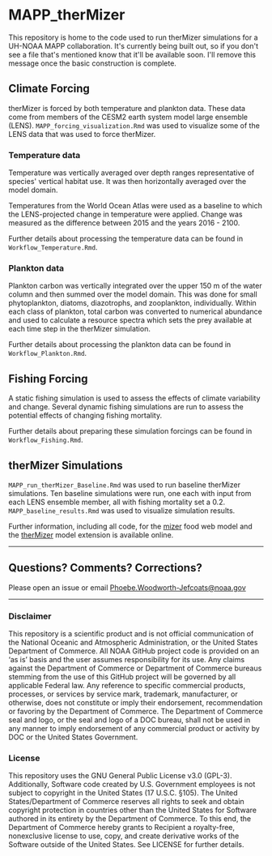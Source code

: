 # MAPP_therMizer
This repository is home to the code used to run therMizer simulations
for a UH-NOAA MAPP collaboration.  It's currently being built out, so
if you don't see a file that's mentioned know that it'll be available
soon.  I'll remove this message once the basic construction is 
complete.

## Climate Forcing
therMizer is forced by both temperature and plankton data. These data
come from members of the CESM2 earth system model large ensemble (LENS).  `MAPP_forcing_visualization.Rmd` was used to visualize some of the LENS 
data that was used to force therMizer.

### Temperature data
Temperature was vertically averaged over depth ranges representative of 
species' vertical habitat use.  It was then horizontally averaged over the
model domain. 

Temperatures from the World Ocean Atlas were used as a baseline to which
the LENS-projected change in temperature were applied.  Change was 
measured as the difference between 2015 and the years 2016 - 2100.

Further details about processing the temperature data can be found in
`Workflow_Temperature.Rmd`.

### Plankton data
Plankton carbon was vertically integrated over the upper 150 m of the water
column and then summed over the model domain.  This was done for small 
phytoplankton, diatoms, diazotrophs, and zooplankton, individually.  Within
each class of plankton, total carbon was converted to numerical abundance and
used to calculate a resource spectra which sets the prey available at each
time step in the therMizer simulation.

Further details about processing the plankton data can be found in
`Workflow_Plankton.Rmd`.

## Fishing Forcing
A static fishing simulation is used to assess the effects of climate variability 
and change.  Several dynamic fishing simulations are run to assess the potential 
effects of changing fishing mortality.

Further details about preparing these simulation forcings can be found in
`Workflow_Fishing.Rmd`.

## therMizer Simulations
`MAPP_run_therMizer_Baseline.Rmd` was used to run baseline therMizer simulations.  Ten baseline simulations were run, one each with input from each LENS ensemble member, all with fishing mortality set a 0.2.  `MAPP_baseline_results.Rmd` was used to visualize simulation results.

Further information, including all code, for the [mizer](https://sizespectrum.org/mizer/) food web model and 
the [therMizer](https://github.com/sizespectrum/therMizer) model extension is available online.

---

## Questions?  Comments?  Corrections?
Please open an issue or email Phoebe.Woodworth-Jefcoats@noaa.gov

---

### Disclaimer
This repository is a scientific product and is not official communication 
of the National Oceanic and Atmospheric Administration, or the United 
States Department of Commerce. All NOAA GitHub project code is provided on 
an ‘as is’ basis and the user assumes responsibility for its use. Any 
claims against the Department of Commerce or Department of Commerce bureaus 
stemming from the use of this GitHub project will be governed by all 
applicable Federal law. Any reference to specific commercial products, 
processes, or services by service mark, trademark, manufacturer, or otherwise, 
does not constitute or imply their endorsement, recommendation or favoring by 
the Department of Commerce. The Department of Commerce seal and logo, or the 
seal and logo of a DOC bureau, shall not be used in any manner to imply 
endorsement of any commercial product or activity by DOC or the United 
States Government.

### License
This repository uses the GNU General Public License v3.0 (GPL-3).
Additionally, Software code created by U.S. Government employees 
is not subject to copyright in the United States (17 U.S.C. §105). 
The United States/Department of Commerce reserves all rights to 
seek and obtain copyright protection in countries other than the 
United States for Software authored in its entirety by the Department 
of Commerce. To this end, the Department of Commerce hereby grants 
to Recipient a royalty-free, nonexclusive license to use, copy, and 
create derivative works of the Software outside of the United States.
See LICENSE for further details.
